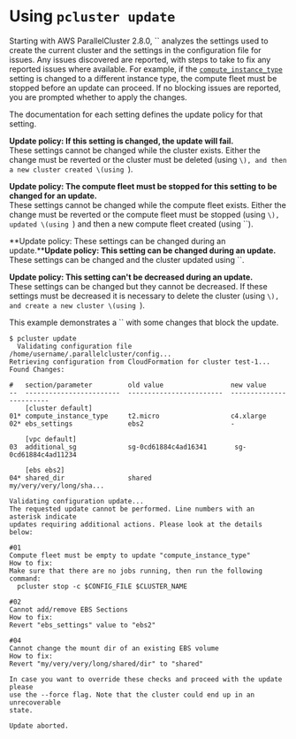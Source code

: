 # Using `pcluster update`<a name="using-pcluster-update"></a>

Starting with AWS ParallelCluster 2\.8\.0, `` analyzes the settings used to create the current cluster and the settings in the configuration file for issues\. Any issues discovered are reported, with steps to take to fix any reported issues where available\. For example, if the [`compute_instance_type`](cluster-definition.md#compute-instance-type) setting is changed to a different instance type, the compute fleet must be stopped before an update can proceed\. If no blocking issues are reported, you are prompted whether to apply the changes\.

The documentation for each setting defines the update policy for that setting\.

**Update policy: If this setting is changed, the update will fail\.**  
These settings cannot be changed while the cluster exists\. Either the change must be reverted or the cluster must be deleted \(using ``\), and then a new cluster created \(using ``\)\.

**Update policy: The compute fleet must be stopped for this setting to be changed for an update\.**  
These settings cannot be changed while the compute fleet exists\. Either the change must be reverted or the compute fleet must be stopped \(using ``\), updated \(using ``\) and then a new compute fleet created \(using ``\)\.

**Update policy: These settings can be changed during an update\.****Update policy: This setting can be changed during an update\.**  
These settings can be changed and the cluster updated using ``\.

**Update policy: This setting can't be decreased during an update\.**  
These settings can be changed but they cannot be decreased\. If these settings must be decreased it is necessary to delete the cluster \(using ``\), and create a new cluster \(using ``\)\.

This example demonstrates a `` with some changes that block the update\.

```
$ pcluster update
  Validating configuration file /home/username/.parallelcluster/config...
Retrieving configuration from CloudFormation for cluster test-1...
Found Changes:

#   section/parameter         old value                 new value               
--  ------------------------  ------------------------  ------------------------
    [cluster default]
01* compute_instance_type     t2.micro                  c4.xlarge
02* ebs_settings              ebs2                      -

    [vpc default]
03  additional_sg             sg-0cd61884c4ad16341       sg-0cd61884c4ad11234

    [ebs ebs2]
04* shared_dir                shared                     my/very/very/long/sha...

Validating configuration update...
The requested update cannot be performed. Line numbers with an asterisk indicate 
updates requiring additional actions. Please look at the details below:

#01
Compute fleet must be empty to update "compute_instance_type"
How to fix:
Make sure that there are no jobs running, then run the following command: 
  pcluster stop -c $CONFIG_FILE $CLUSTER_NAME

#02
Cannot add/remove EBS Sections
How to fix:
Revert "ebs_settings" value to "ebs2"

#04
Cannot change the mount dir of an existing EBS volume
How to fix:
Revert "my/very/very/long/shared/dir" to "shared"

In case you want to override these checks and proceed with the update please
use the --force flag. Note that the cluster could end up in an unrecoverable
state.

Update aborted.
```